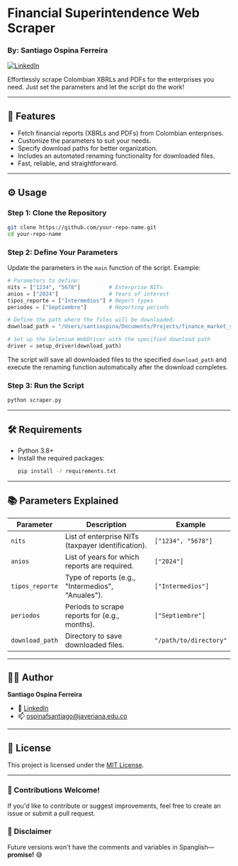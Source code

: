 # Financial Superintendence Web Scraper  
### By: Santiago Ospina Ferreira  

[![LinkedIn](https://img.shields.io/badge/LinkedIn-Santiago%20Ospina-blue?style=flat&logo=linkedin)](https://www.linkedin.com/in/ospinaferreira/)  

Effortlessly scrape Colombian XBRLs and PDFs for the enterprises you need. Just set the parameters and let the script do the work!  

---

## 🚀 Features  
- Fetch financial reports (XBRLs and PDFs) from Colombian enterprises.
- Customize the parameters to suit your needs.
- Specify download paths for better organization.
- Includes an automated renaming functionality for downloaded files.
- Fast, reliable, and straightforward.

---

## ⚙️ Usage  

### Step 1: Clone the Repository  
```bash
git clone https://github.com/your-repo-name.git
cd your-repo-name
```

### Step 2: Define Your Parameters  
Update the parameters in the `main` function of the script. Example:

```python
# Parameters to define:
nits = ["1234", "5678"]         # Enterprise NITs
anios = ["2024"]                # Years of interest
tipos_reporte = ["Intermedios"] # Report types
periodos = ["Septiembre"]       # Reporting periods

# Define the path where the files will be downloaded:
download_path = "/Users/santiospina/Documents/Projects/finance_market_scraping/scraped_files"

# Set up the Selenium WebDriver with the specified download path
driver = setup_driver(download_path)
```

The script will save all downloaded files to the specified `download_path` and execute the renaming function automatically after the download completes.

### Step 3: Run the Script  
```bash
python scraper.py
```

---

## 🛠️ Requirements  

- Python 3.8+
- Install the required packages:  
  ```bash
  pip install -r requirements.txt
  ```

---

## 📚 Parameters Explained  

| **Parameter**    | **Description**                                      | **Example**            |
|-------------------|------------------------------------------------------|------------------------|
| `nits`           | List of enterprise NITs (taxpayer identification).    | `["1234", "5678"]`     |
| `anios`          | List of years for which reports are required.         | `["2024"]`             |
| `tipos_reporte`  | Type of reports (e.g., "Intermedios", "Anuales").     | `["Intermedios"]`      |
| `periodos`       | Periods to scrape reports for (e.g., months).         | `["Septiembre"]`       |
| `download_path`  | Directory to save downloaded files.                   | `"/path/to/directory"` |

---

## 🧑‍💻 Author  

**Santiago Ospina Ferreira**  
- 💼 [LinkedIn](https://www.linkedin.com/in/ospinaferreira/)  
- 📫 ospinafsantiago@javeriana.edu.co  

---

## 📄 License  
This project is licensed under the [MIT License](LICENSE).

---

### 🌟 Contributions Welcome!  
If you'd like to contribute or suggest improvements, feel free to create an issue or submit a pull request.

### 📝 Disclaimer  
Future versions won't have the comments and variables in Spanglish—**promise!** 😅